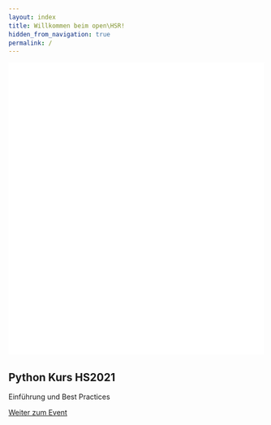 ```yaml
---
layout: index
title: Willkommen beim open\HSR!
hidden_from_navigation: true
permalink: /
---
```


<article>
    <img class="icon" src="/assets/python/python.svg">
    <h2>Python Kurs HS2021</h2>
    <p>Einführung und Best Practices</p>
    <a href="/events/python" class="button">Weiter zum Event</a>
</article>
